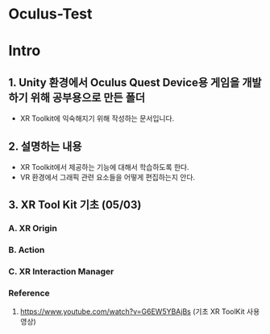 # Oculus-Test
# Intro
## 1. Unity 환경에서 Oculus Quest Device용 게임을 개발하기 위해 공부용으로 만든 폴더 
- XR Toolkit에 익숙해지기 위해 작성하는 문서입니다. 

## 2. 설명하는 내용
- XR Toolkit에서 제공하는 기능에 대해서 학습하도록 한다. 
- VR 환경에서 그래픽 관련 요소들을 어떻게 편집하는지 안다.

## 3. XR Tool Kit 기초 (05/03)
### A. XR Origin 

### B. Action 

### C. XR Interaction Manager

### Reference 
1. https://www.youtube.com/watch?v=G6EW5YBAjBs (기초 XR ToolKit 사용 영상)
